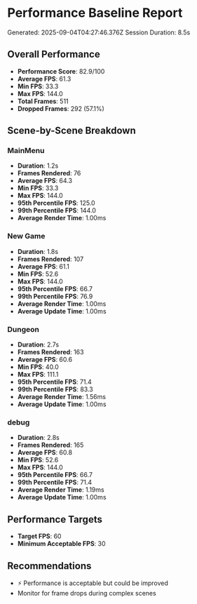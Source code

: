 # Performance Baseline Report

Generated: 2025-09-04T04:27:46.376Z
Session Duration: 8.5s

## Overall Performance

- **Performance Score**: 82.9/100
- **Average FPS**: 61.3
- **Min FPS**: 33.3
- **Max FPS**: 144.0
- **Total Frames**: 511
- **Dropped Frames**: 292 (57.1%)

## Scene-by-Scene Breakdown

### MainMenu

- **Duration**: 1.2s
- **Frames Rendered**: 76
- **Average FPS**: 64.3
- **Min FPS**: 33.3
- **Max FPS**: 144.0
- **95th Percentile FPS**: 125.0
- **99th Percentile FPS**: 144.0
- **Average Render Time**: 1.00ms

### New Game

- **Duration**: 1.8s
- **Frames Rendered**: 107
- **Average FPS**: 61.1
- **Min FPS**: 52.6
- **Max FPS**: 144.0
- **95th Percentile FPS**: 66.7
- **99th Percentile FPS**: 76.9
- **Average Render Time**: 1.00ms
- **Average Update Time**: 1.00ms

### Dungeon

- **Duration**: 2.7s
- **Frames Rendered**: 163
- **Average FPS**: 60.6
- **Min FPS**: 40.0
- **Max FPS**: 111.1
- **95th Percentile FPS**: 71.4
- **99th Percentile FPS**: 83.3
- **Average Render Time**: 1.56ms
- **Average Update Time**: 1.00ms

### debug

- **Duration**: 2.8s
- **Frames Rendered**: 165
- **Average FPS**: 60.8
- **Min FPS**: 52.6
- **Max FPS**: 144.0
- **95th Percentile FPS**: 66.7
- **99th Percentile FPS**: 71.4
- **Average Render Time**: 1.19ms
- **Average Update Time**: 1.00ms

## Performance Targets

- **Target FPS**: 60
- **Minimum Acceptable FPS**: 30

## Recommendations

- ⚡ Performance is acceptable but could be improved
- Monitor for frame drops during complex scenes